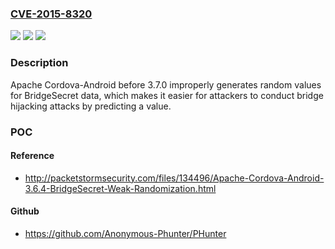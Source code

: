 ### [CVE-2015-8320](https://cve.mitre.org/cgi-bin/cvename.cgi?name=CVE-2015-8320)
![](https://img.shields.io/static/v1?label=Product&message=n%2Fa&color=blue)
![](https://img.shields.io/static/v1?label=Version&message=n%2Fa&color=blue)
![](https://img.shields.io/static/v1?label=Vulnerability&message=n%2Fa&color=brighgreen)

### Description

Apache Cordova-Android before 3.7.0 improperly generates random values for BridgeSecret data, which makes it easier for attackers to conduct bridge hijacking attacks by predicting a value.

### POC

#### Reference
- http://packetstormsecurity.com/files/134496/Apache-Cordova-Android-3.6.4-BridgeSecret-Weak-Randomization.html

#### Github
- https://github.com/Anonymous-Phunter/PHunter

